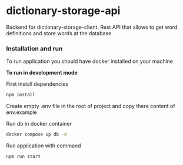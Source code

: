 # dictionary-storage-api

Backend for dictionary-storage-client.
Rest API that allows to get word definitions and store words at the database.

### Installation and run

To run application you should have docker installed on your machine

**To run in development mode**

First install dependencies
```sh
npm install
```

Create empty .env file in the root of project and copy there content of env.example

Run db in docker container
```sh
docker compose up db -d
```

Run application with command
```sh
npm run start
```

